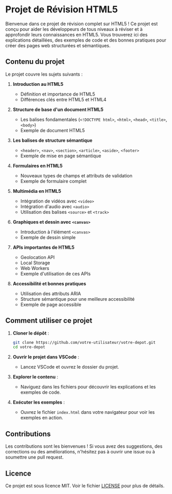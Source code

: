 # Projet de Révision HTML5

Bienvenue dans ce projet de révision complet sur HTML5 ! Ce projet est conçu pour aider les développeurs de tous niveaux à réviser et à approfondir leurs connaissances en HTML5. Vous trouverez ici des explications détaillées, des exemples de code et des bonnes pratiques pour créer des pages web structurées et sémantiques.

## Contenu du projet

Le projet couvre les sujets suivants :

1. **Introduction au HTML5**
    - Définition et importance de HTML5
    - Différences clés entre HTML5 et HTML4

2. **Structure de base d'un document HTML5**
    - Les balises fondamentales (`<!DOCTYPE html>`, `<html>`, `<head>`, `<title>`, `<body>`)
    - Exemple de document HTML5

3. **Les balises de structure sémantique**
    - `<header>`, `<nav>`, `<section>`, `<article>`, `<aside>`, `<footer>`
    - Exemple de mise en page sémantique

4. **Formulaires en HTML5**
    - Nouveaux types de champs et attributs de validation
    - Exemple de formulaire complet

5. **Multimédia en HTML5**
    - Intégration de vidéos avec `<video>`
    - Intégration d'audio avec `<audio>`
    - Utilisation des balises `<source>` et `<track>`

6. **Graphiques et dessin avec `<canvas>`**
    - Introduction à l'élément `<canvas>`
    - Exemple de dessin simple

7. **APIs importantes de HTML5**
    - Geolocation API
    - Local Storage
    - Web Workers
    - Exemple d'utilisation de ces APIs

8. **Accessibilité et bonnes pratiques**
    - Utilisation des attributs ARIA
    - Structure sémantique pour une meilleure accessibilité
    - Exemple de page accessible

## Comment utiliser ce projet

1. **Cloner le dépôt** :
    ```sh
    git clone https://github.com/votre-utilisateur/votre-depot.git
    cd votre-depot
    ```

2. **Ouvrir le projet dans VSCode** :
    - Lancez VSCode et ouvrez le dossier du projet.

3. **Explorer le contenu** :
    - Naviguez dans les fichiers pour découvrir les explications et les exemples de code.

4. **Exécuter les exemples** :
    - Ouvrez le fichier `index.html` dans votre navigateur pour voir les exemples en action.

## Contributions

Les contributions sont les bienvenues ! Si vous avez des suggestions, des corrections ou des améliorations, n'hésitez pas à ouvrir une issue ou à soumettre une pull request.

## Licence

Ce projet est sous licence MIT. Voir le fichier [LICENSE](LICENSE) pour plus de détails.
